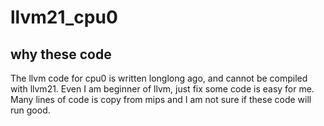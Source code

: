 # llvm21_cpu0

## why these code
The llvm code for cpu0 is written longlong ago, and cannot be compiled with llvm21.
Even I am beginner of llvm, just fix some code is easy for me.
Many lines of code is copy from mips and I am not sure if these code will run good.


